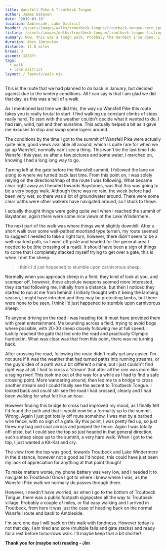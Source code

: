 ```yaml
---
title: Wansfell Pike & Troutbeck Tongue
author: James Bateson
date: "2019-03-18"
location: Ambleside, Lake District
header: /assets/images/walks/troutbeck-tongue/troutbeck-tongue-hero.jpg
listing: /assets/images/walks/troutbeck-tongue/troutbeck-tongue-listing.jpg
summary: Wow, this was a tough walk. Probbaly the hardest I've done. I don't think the route I followed helped, but the terrain and conditions were tough going. All that plus being chased over a field by a herd of sheep!
duration: 4hrs 18minutes
distance: 11.8 miles
brews: 3
ascent: 3283ft
tags:
  - walk
  - lake district
layout: /_layouts/walk.njk
---
```


This is the route that we had planned to do back in January, but decided against due to the wintery conditions. All I can say is that I am glad we did that day, as this was a hell of a walk.

As I mentioned last time we did this, the way up Wansfell Pike this route takes you is really brutal to start. I find walking up constant climbs of steps really hard. To start with the weather couldn't decide what it wanted to do. I had rain, wind, hail and then sunshine. This actually helped a bit as it gave me excuses to stop and swap some layers around.

The conditions by the time I got to the summit of Wansfell Pike were actually quite nice, good views available all around, which is quite rare for when we go up Wansfell, normally can't see a thing. This won't be the last time I do Wansfell this year, so after a few pictures and some water, I marched on, knowing I had a long long way to go.

Turning left at the gate before the Wansfell summit, I followed the lane on along to where we turned back last time. From this point on, I was solely relying on the directions/map of the route I was following. What became clear right away as I headed towards Baystones, was that this was going to be a very boggy walk. Although there was no rain, the week before had been very wet, so there was a lot of groundwater around. There were some clear paths were other walkers have navigated around, so I stuck to those.

I actually thought things were going quite well when I reached the summit of Baystones, again there were some nice views of the Lake Windermere.

The next part of the walk was where things went slightly downhill. After a short walk over some well-pathed moorland type terrain, my route seemed to suggest I needed to take a right turn, however, there didn't seem to be a well-marked path, so I went off piste and headed for the general area I needed to be (the crossing of a road). It should have been a sign of things to come that I completely stacked myself trying to get over a gate, this is when I met the sheep.

> I think I'd just happened to stumble upon carnivorous sheep.

Normally when you approach sheep in a field, they kind of look at you, and scamper off, however, these absolute weapons seemed more interested, they started following me, initially from a distance, but then I noticed they started to run at me from behind! I initially thought with it being the lambing season, I might have intruded and they may be protecting lambs, but there were none to be seen, I think I'd just happened to stumble upon carnivorous sheep.

To anyone driving on the road I was heading for, it must have provided them with great entertainment. Me bounding across a field, trying to avoid bogs where possible, with 20-30 sheep closely following me at full speed. I luckily reached the gate that led onto the road and practically Olympic hurdled in. What was clear was that from this point, there was no turning back.

After crossing the road, following the route didn't really get any easier. I'm not sure if it was the weather that had turned paths into running streams, or the guy's idea of a path was a bit different o mine, but I just couldn't find right way at all. I had to cross a 'stream' that after all the rain was more like a raging river! This took me out of the way for a while as I had to find a safe crossing point. More wandering around, then led me to a bridge to cross another stream and I could finally see the ascent to Troutbeck Tongue. I looked back and could still see the road I had crossed, clearly and I had been walking for what felt like an hour.

However finding this bridge to cross had improved my mood, as I finally felt I'd found the path and that it would now be a formality up to the summit. Wrong. Again I just got totally off route somehow, I was met by a barbed wire fence, with no sign of a gate. By this point, I was pretty fed up, so just threw my bag and coat across and jumped the fence. Again I was totally off-piste, but I could see the top so just headed in that general direction, such a steep slope up to the summit, a very hard walk. When I got to the top, I just wanted a Kit-Kat and cry.

The view from the top was good, towards Troutbeck and Lake Windermere in the distance, however not a good as I'd hoped, this could have just been my lack of appreciation for anything at that point though!

To make matters worse, my phone battery was very low, and I needed it to navigate to Troutbeck! Once I got to where I knew where I was, as the Wansfell Pike walk we normally do passes through there.

However, I needn't have worried, as when I go to the bottom of Troutbeck Tongue, there was a public footpath signposted all the way to Troutbeck village. Probably a couple of miles, or flat easy walking and I arrived in Troutbeck, from here it was just the case of heading back on the normal Wansfell route and back to Ambleside.

I'm sure one day I will back on this walk with fondness. However today is not that day, I am tired and sore (multiple falls and gate stacks) and ready for a rest before tomorrows walk. I'll maybe keep that a bit shorter!

**Thank you for (maybe not) reading - Jim**
